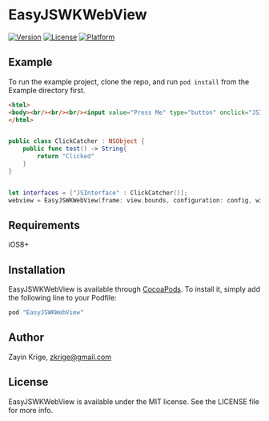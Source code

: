 # EasyJSWKWebView

[![Version](https://img.shields.io/cocoapods/v/EasyJSWKWebView.svg?style=flat)](http://cocoapods.org/pods/EasyJSWKWebView)
[![License](https://img.shields.io/cocoapods/l/EasyJSWKWebView.svg?style=flat)](http://cocoapods.org/pods/EasyJSWKWebView)
[![Platform](https://img.shields.io/cocoapods/p/EasyJSWKWebView.svg?style=flat)](http://cocoapods.org/pods/EasyJSWKWebView)

## Example

To run the example project, clone the repo, and run `pod install` from the Example directory first.

```html
<html>
<body><br/><br/><br/><input value="Press Me" type="button" onclick="JSInterface.test();"></body>
</html>
```

```swift

public class ClickCatcher : NSObject {
	public func test() -> String{
        return "Clicked"
    }
}


let interfaces = ["JSInterface" : ClickCatcher()];
webview = EasyJSWKWebView(frame: view.bounds, configuration: config, withJavascriptInterfaces: interfaces)
```

## Requirements
iOS8+

## Installation

EasyJSWKWebView is available through [CocoaPods](http://cocoapods.org). To install
it, simply add the following line to your Podfile:

```ruby
pod "EasyJSWKWebView"
```

## Author

Zayin Krige, zkrige@gmail.com

## License

EasyJSWKWebView is available under the MIT license. See the LICENSE file for more info.
